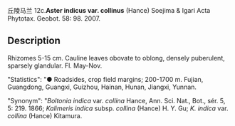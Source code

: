 丘陵马兰
12c.**Aster indicus var. collinus** (Hance) Soejima & Igari Acta Phytotax. Geobot. 58: 98. 2007.

## Description
Rhizomes 5-15 cm. Cauline leaves obovate to oblong, densely puberulent, sparsely glandular. Fl. May-Nov.

  "Statistics": "● Roadsides, crop field margins; 200-1700 m. Fujian, Guangdong, Guangxi, Guizhou, Hainan, Hunan, Jiangxi, Yunnan.

  "Synonym": "*Boltonia indica* var. *collina* Hance, Ann. Sci. Nat., Bot., sér. 5, 5: 219. 1866; *Kalimeris indica* subsp. *collina* (Hance) H. Y. Gu; *K. indica* var. *collina* (Hance) Kitamura.

